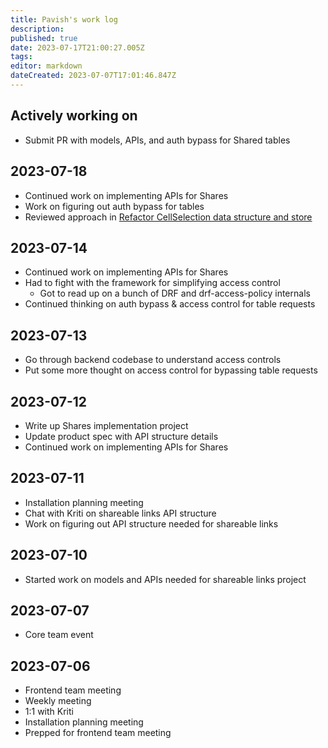 ```yaml
---
title: Pavish's work log
description: 
published: true
date: 2023-07-17T21:00:27.005Z
tags: 
editor: markdown
dateCreated: 2023-07-07T17:01:46.847Z
---
```


## Actively working on
* Submit PR with models, APIs, and auth bypass for Shared tables

## 2023-07-18
* Continued work on implementing APIs for Shares
* Work on figuring out auth bypass for tables
* Reviewed approach in [Refactor CellSelection data structure and store](https://github.com/centerofci/mathesar/pull/3037)

## 2023-07-14
* Continued work on implementing APIs for Shares
* Had to fight with the framework for simplifying access control
	- Got to read up on a bunch of DRF and drf-access-policy internals
* Continued thinking on auth bypass & access control for table requests

## 2023-07-13
* Go through backend codebase to understand access controls
* Put some more thought on access control for bypassing table requests

## 2023-07-12
* Write up Shares implementation project
* Update product spec with API structure details
* Continued work on implementing APIs for Shares

## 2023-07-11
* Installation planning meeting
* Chat with Kriti on shareable links API structure
* Work on figuring out API structure needed for shareable links

## 2023-07-10
* Started work on models and APIs needed for shareable links project

## 2023-07-07
* Core team event

## 2023-07-06
* Frontend team meeting
* Weekly meeting
* 1:1 with Kriti
* Installation planning meeting
* Prepped for frontend team meeting
